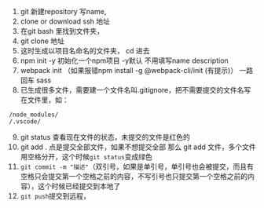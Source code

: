 1. git 新建repository 写name,
2. clone or download ssh 地址
3. 在git bash 里找到文件夹，
4. git clone 地址
5. 这时生成以项目名命名的文件夹， cd 进去
6. npm init -y 初始化一个npm项目 -y默认 不用填写name description
7. webpack init （如果报错npm install -g @webpack-cli/init (有提示)）
一路回车 sass
8. 已生成很多文件，需要建一个文件名叫.gitignore，把不需要提交的文件名写在文件里，如：
```
/node_modules/     
/.vscode/
```
9. git status 查看现在文件的状态，未提交的文件是红色的
10. git add . 点是提交全部文件，如果不想提交全部 那么 git add 文件，多个文件用空格分开，这个时候`git status`变成绿色
11. `git commit -m "描述"`（双引号，如果是单引号，单引号也会被提交，而且有空格只会提交第一个空格之前的内容，不写引号也只提交第一个空格之前的内容），这个时候已经提交到本地了
12. `git push`提交到远程，